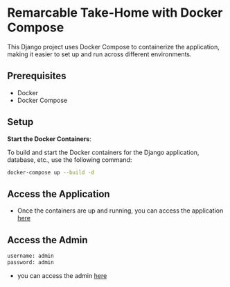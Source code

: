 # Remarcable Take-Home with Docker Compose

This Django project uses Docker Compose to containerize the application, making it easier to set up and run across different environments.

## Prerequisites

- Docker
- Docker Compose

## Setup

**Start the Docker Containers**:

To build and start the Docker containers for the Django application, database, etc., use the following command:

```bash
docker-compose up --build -d
```

## Access the Application

- Once the containers are up and running, you can access the application [here](http://127.0.0.1:8000/)

## Access the Admin
```bash
username: admin
password: admin
```
- you can access the admin [here](http://127.0.0.1:8000/admin/)
